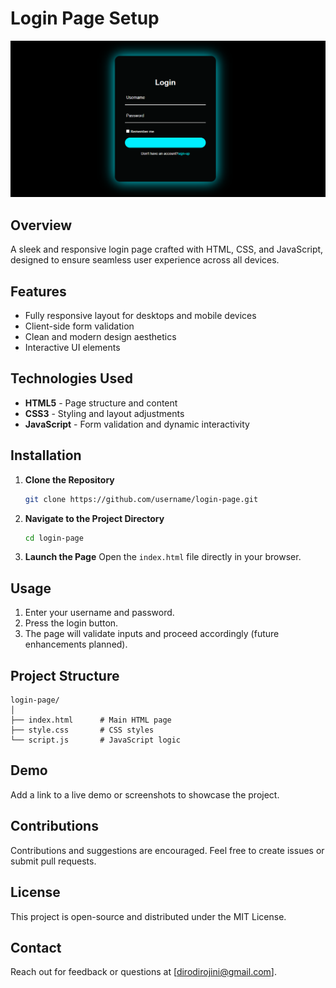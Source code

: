 # Login Page Setup
![image alt](https://github.com/Dirojini/loginpage/blob/2ec93832eb33052321a92eab41a735c0c7f3df4c/Screenshot%202024-12-24%20110358.png)
## Overview
A sleek and responsive login page crafted with HTML, CSS, and JavaScript, designed to ensure seamless user experience across all devices.

## Features
- Fully responsive layout for desktops and mobile devices
- Client-side form validation
- Clean and modern design aesthetics
- Interactive UI elements

## Technologies Used
- **HTML5** - Page structure and content
- **CSS3** - Styling and layout adjustments
- **JavaScript** - Form validation and dynamic interactivity

## Installation
1. **Clone the Repository**
   ```bash
   git clone https://github.com/username/login-page.git
   ```

2. **Navigate to the Project Directory**
   ```bash
   cd login-page
   ```

3. **Launch the Page**
   Open the `index.html` file directly in your browser.

## Usage
1. Enter your username and password.
2. Press the login button.
3. The page will validate inputs and proceed accordingly (future enhancements planned).

## Project Structure
```
login-page/
│
├── index.html      # Main HTML page
├── style.css       # CSS styles
└── script.js       # JavaScript logic
```

## Demo
Add a link to a live demo or screenshots to showcase the project.

## Contributions
Contributions and suggestions are encouraged. Feel free to create issues or submit pull requests.

## License
This project is open-source and distributed under the MIT License.

## Contact
Reach out for feedback or questions at [dirodirojini@gmail.com].

